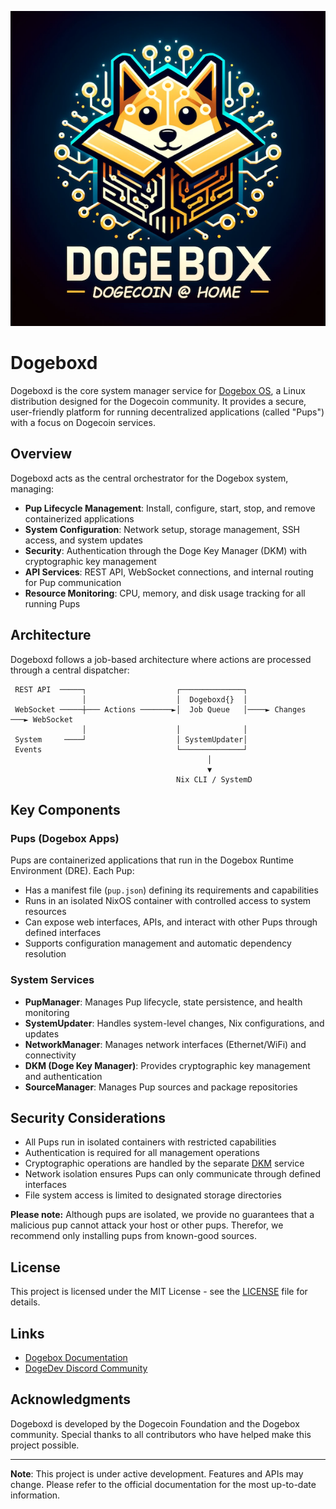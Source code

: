 ![Dogebox Logo](/docs/dogebox-logo.png)

# Dogeboxd

Dogeboxd is the core system manager service for [Dogebox OS](https://dogebox.org), a Linux distribution designed for the Dogecoin community. It provides a secure, user-friendly platform for running decentralized applications (called "Pups") with a focus on Dogecoin services.

## Overview

Dogeboxd acts as the central orchestrator for the Dogebox system, managing:

- **Pup Lifecycle Management**: Install, configure, start, stop, and remove containerized applications
- **System Configuration**: Network setup, storage management, SSH access, and system updates
- **Security**: Authentication through the Doge Key Manager (DKM) with cryptographic key management
- **API Services**: REST API, WebSocket connections, and internal routing for Pup communication
- **Resource Monitoring**: CPU, memory, and disk usage tracking for all running Pups

## Architecture

Dogeboxd follows a job-based architecture where actions are processed through a central dispatcher:

```
 REST API  ─────┐                    ┌──────────────┐
                │                    │  Dogeboxd{}  │
 WebSocket ─────┼─── Actions ───────►│  Job Queue   │────► Changes ───► WebSocket
                │                    │              │
 System     ────┘                    │ SystemUpdater│
 Events                              └──────────────┘
                                            │
                                            ▼
                                     Nix CLI / SystemD
```

## Key Components

### Pups (Dogebox Apps)

Pups are containerized applications that run in the Dogebox Runtime Environment (DRE). Each Pup:

- Has a manifest file (`pup.json`) defining its requirements and capabilities
- Runs in an isolated NixOS container with controlled access to system resources
- Can expose web interfaces, APIs, and interact with other Pups through defined interfaces
- Supports configuration management and automatic dependency resolution

### System Services

- **PupManager**: Manages Pup lifecycle, state persistence, and health monitoring
- **SystemUpdater**: Handles system-level changes, Nix configurations, and updates
- **NetworkManager**: Manages network interfaces (Ethernet/WiFi) and connectivity
- **DKM (Doge Key Manager)**: Provides cryptographic key management and authentication
- **SourceManager**: Manages Pup sources and package repositories

## Security Considerations

- All Pups run in isolated containers with restricted capabilities
- Authentication is required for all management operations
- Cryptographic operations are handled by the separate [DKM](https://github.com/dogebox-wg/dkm) service
- Network isolation ensures Pups can only communicate through defined interfaces
- File system access is limited to designated storage directories

**Please note:** Although pups are isolated, we provide no guarantees that a malicious pup cannot attack your host or other pups. Therefor, we recommend only installing pups from known-good sources.

## License

This project is licensed under the MIT License - see the [LICENSE](LICENSE) file for details.

## Links

- [Dogebox Documentation](https://dogebox.org)
- [DogeDev Discord Community](https://discord.com/invite/VEUMWpThg9)

## Acknowledgments

Dogeboxd is developed by the Dogecoin Foundation and the Dogebox community. Special thanks to all contributors who have helped make this project possible.

---

**Note**: This project is under active development. Features and APIs may change. Please refer to the official documentation for the most up-to-date information.

